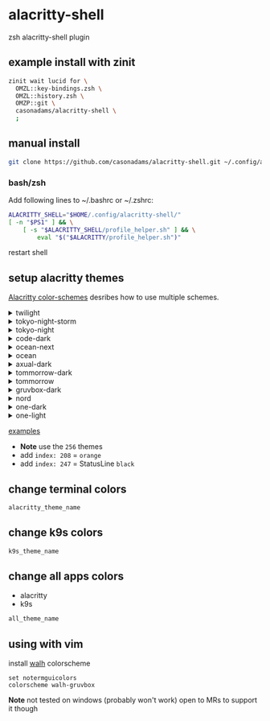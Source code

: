 # alacritty-shell

zsh alacritty-shell plugin

## example install with zinit

```zsh
zinit wait lucid for \
  OMZL::key-bindings.zsh \
  OMZL::history.zsh \
  OMZP::git \
  casonadams/alacritty-shell \
  ;
```

## manual install

```sh
git clone https://github.com/casonadams/alacritty-shell.git ~/.config/alacritty-shell
```

### bash/zsh

Add following lines to ~/.bashrc or ~/.zshrc:

```sh
ALACRITTY_SHELL="$HOME/.config/alacritty-shell/"
[ -n "$PS1" ] && \
    [ -s "$ALACRITTY_SHELL/profile_helper.sh" ] && \
        eval "$("$ALACRITTY/profile_helper.sh")"
```

restart shell

## setup alacritty themes

[Alacritty color-schemes](https://github.com/alacritty/alacritty/wiki/Color-schemes)
desribes how to use multiple schemes.

<details>
<summary>twilight</summary>
<p>

```yml
schemes:
  twilight: &twilight
    primary:
      background: "#141414"
      foreground: "#e0e0e0"
    bright:
      black: "#262626"
      blue: "#44474a"
      cyan: "#778385"
      green: "#afb97a"
      magenta: "#b4be7c"
      red: "#c06d44"
      yellow: "#c2a86c"
      white: "#ffffd4"
    normal:
      black: "#141414"
      blue: "#44474a"
      cyan: "#778385"
      green: "#afb97a"
      magenta: "#b4be7c"
      red: "#c06d44"
      yellow: "#c2a86c"
      white: "#e0e0e0"
    indexed_colors:
      - { index: 208, color: "0xcc9966" }
      - { index: 247, color: "0x212121" }
colors: *twilight
```

</p>
</details>

<details>
<summary>tokyo-night-storm</summary>
<p>

```yml
schemes:
  tokyo-night-storm: &tokyo-night-storm
    primary:
      background: "0x24283b"
      foreground: "0xa9b1d6"
    normal:
      black: "0x32344a"
      red: "0xf7768e"
      green: "0x9ece6a"
      yellow: "0xe0af68"
      blue: "0x7aa2f7"
      magenta: "0xad8ee6"
      cyan: "0x449dab"
      white: "0x9699a8"
    bright:
      black: "0x444b6a"
      red: "0xf7768e"
      green: "0x9ece6a"
      yellow: "0xe0af68"
      blue: "0x7aa2f7"
      magenta: "0xad8ee6"
      cyan: "0x449dab"
      white: "0xacb0d0"
    indexed_colors:
      - { index: 208, color: "0xFF9E64" }
      - { index: 247, color: "0x282d42" }
colors: *tokyo-night-storm
```

</p>
</details>

<details>
<summary>tokyo-night</summary>
<p>

```yml
schemes:
  tokyo-night: &tokyo-night
    primary:
      background: "0x1a1b26"
      foreground: "0xa9b1d6"
    normal:
      black: "0x32344a"
      red: "0xf7768e"
      green: "0x9ece6a"
      yellow: "0xe0af68"
      blue: "0x7aa2f7"
      magenta: "0xad8ee6"
      cyan: "0x449dab"
      white: "0x787c99"
    bright:
      black: "0x444b6a"
      red: "0xf7768e"
      green: "0x9ece6a"
      yellow: "0xe0af68"
      blue: "0x7aa2f7"
      magenta: "0xad8ee6"
      cyan: "0x449dab"
      white: "0xacb0d0"
    indexed_colors:
      - { index: 208, color: "0xFF9E64" }
      - { index: 247, color: "0x232433" }
colors: *tokyo-night
```

</p>
</details>

<details>
<summary>code-dark</summary>
<p>

```yml
schemes:
  code-dark: &code-dark
    primary:
      background: "#1e1e1e"
      foreground: "#c6c6c6"
    normal:
      black: "#383838"
      red: "#df1426"
      green: "#00c073"
      yellow: "#e4e700"
      blue: "#0072cf"
      magenta: "#cc2bc2"
      cyan: "#00aad1"
      white: "#e5e5e5"
    bright:
      black: "#666666"
      red: "#df1426"
      green: "#00c073"
      yellow: "#e4e700"
      blue: "#0072cf"
      magenta: "#cc2bc2"
      cyan: "#00aad1"
      white: "#e0e0e0"
    indexed_colors:
      - { index: 208, color: "0xDF6526" }
      - { index: 247, color: "0x2b2b2b" }
colors: *code-dark
```

</p>
</details>

<details>
<summary>ocean-next</summary>
<p>

```yml
schemes:
  ocean-next: &ocean-next
    primary:
      background: "0x1b2b34"
      foreground: "0xc0c5ce"
    cursor:
      text: "0x1b2b34"
      cursor: "0xc0c5ce"
    normal:
      black: "0x1b2b34"
      red: "0xec5f67"
      green: "0x99c794"
      yellow: "0xfac863"
      blue: "0x6699cc"
      magenta: "0xc594c5"
      cyan: "0x5fb3b3"
      white: "0xc0c5ce"
    bright:
      black: "0x65737e"
      red: "0xec5f67"
      green: "0x99c794"
      yellow: "0xfac863"
      blue: "0x6699cc"
      magenta: "0xc594c5"
      cyan: "0x5fb3b3"
      white: "0xd8dee9"
    indexed_colors:
      - { index: 208, color: "0xf99157" }
      - { index: 247, color: "0x343d46" }
colors: *ocean-next
```

</p>
</details>

<details>
<summary>ocean</summary>
<p>

```yml
schemes:
  ocean: &ocean
    primary:
      background: "0x2b303b"
      foreground: "0xc0c5ce"
    cursor:
      text: "0x2b303b"
      cursor: "0xc0c5ce"
    normal:
      black: "0x2b303b"
      red: "0xbf616a"
      green: "0xa3be8c"
      yellow: "0xebcb8b"
      blue: "0x8fa1b3"
      magenta: "0xb48ead"
      cyan: "0x96b5b4"
      white: "0xc0c5ce"
    bright:
      black: "0x65737e"
      red: "0xbf616a"
      green: "0xa3be8c"
      yellow: "0xebcb8b"
      blue: "0x8fa1b3"
      magenta: "0xb48ead"
      cyan: "0x96b5b4"
      white: "0xeff1f5"
    indexed_colors:
      - { index: 208, color: "0xd08770" }
      - { index: 247, color: "0x343d46" }
colors: *ocean
```

</p>
</details>

<details>
<summary>axual-dark</summary>
<p>

```yml
schemes:
  axual-dark: &axual-dark
    primary:
      background: "0x113851"
      foreground: "0xd8d7cd"
    cursor:
      text: "0x113851"
      cursor: "0xd8d7cd"
    normal:
      black: "0x113851"
      red: "0xD7595F"
      green: "0xb5bd68"
      yellow: "0xF2BF40"
      blue: "0x81a2be"
      magenta: "0xb294bb"
      cyan: "0x47B0AB"
      white: "0xd8d7cd"
    bright:
      black: "0xA99688"
      red: "0xD7595F"
      green: "0xb5bd68"
      yellow: "0xF2BF40"
      blue: "0x81a2be"
      magenta: "0xb294bb"
      cyan: "0x47B0AB"
      white: "0xfffdf1"
    indexed_colors:
      - { index: 208, color: "0xe58c4f" }
      - { index: 247, color: "0x13415e" }
colors: *axual-dark
```

</p>
</details>

<details>
<summary>tommorrow-dark</summary>
<p>

```yml
schemes:
  tomorrow-dark: &tomorrow-dark
    primary:
      background: "0x1d1f21"
      foreground: "0xc5c8c6"
    cursor:
      text: "0x1d1f21"
      cursor: "0xc5c8c6"
    normal:
      black: "0x1d1f21"
      red: "0xcc6666"
      green: "0xb5bd68"
      yellow: "0xf0c674"
      blue: "0x81a2be"
      magenta: "0xb294bb"
      cyan: "0x8abeb7"
      white: "0xc5c8c6"
    bright:
      black: "0x969896"
      red: "0xcc6666"
      green: "0xb5bd68"
      yellow: "0xf0c674"
      blue: "0x81a2be"
      magenta: "0xb294bb"
      cyan: "0x8abeb7"
      white: "0xffffff"
    indexed_colors:
      - { index: 208, color: "0xde935f" }
      - { index: 247, color: "0x282a2e" }
colors: *tomorrow-dark
```

</p>
</details>

<details>
<summary>tommorrow</summary>
<p>

```yml
schemes:
  tomorrow: &tomorrow
    primary:
      background: "0xffffff"
      foreground: "0x4d4d4c"
    cursor:
      text: "0xffffff"
      cursor: "0x4d4d4c"
    normal:
      black: "0xffffff"
      red: "0xc82829"
      green: "0x718c00"
      yellow: "0xeab700"
      blue: "0x4271ae"
      magenta: "0x8959a8"
      cyan: "0x3e999f"
      white: "0x4d4d4c"
    bright:
      black: "0x8e908c"
      red: "0xc82829"
      green: "0x718c00"
      yellow: "0xeab700"
      blue: "0x4271ae"
      magenta: "0x8959a8"
      cyan: "0x3e999f"
      white: "0x1d1f21"
    indexed_colors:
      - { index: 208, color: "0xf5871f" }
      - { index: 247, color: "0xf2f2f2" }
colors: *tomorrow
```

</p>
</details>

<details>
<summary>gruvbox-dark</summary>
<p>

```yml
schemes:
  gruvbox-dark: &gruvbox-dark
    primary:
      background: "0x282828"
      foreground: "0xd5c4a1"
    cursor:
      text: "0x282828"
      cursor: "0xd5c4a1"
    normal:
      black: "0x282828"
      red: "0xfb4934"
      green: "0xb8bb26"
      yellow: "0xfabd2f"
      blue: "0x83a598"
      magenta: "0xd3869b"
      cyan: "0x8ec07c"
      white: "0xd5c4a1"
    bright:
      black: "0x665c54"
      red: "0xfb4934"
      green: "0xb8bb26"
      yellow: "0xfabd2f"
      blue: "0x83a598"
      magenta: "0xd3869b"
      cyan: "0x8ec07c"
      white: "0xfbf1c7"
    indexed_colors:
      - { index: 208, color: "0xfe8019" }
      - { index: 247, color: "0x3c3836" }
colors: *gruvbox-dark
```

</p>
</details>

<details>
<summary>nord</summary>
<p>

```yml
schemes:
  nord: &nord
    primary:
      background: "0x2e3440"
      foreground: "0xe5e9f0"
    cursor:
      text: "0x2e3440"
      cursor: "0xe5e9f0"
    normal:
      black: "0x2e3440"
      red: "0xbf616a"
      green: "0xa3be8c"
      yellow: "0xebcb8b"
      blue: "0x81a1c1"
      magenta: "0xb48ead"
      cyan: "0x88c0d0"
      white: "0xe5e9f0"
    bright:
      black: "0x4c566a"
      red: "0xbf616a"
      green: "0xa3be8c"
      yellow: "0xebcb8b"
      blue: "0x81a1c1"
      magenta: "0xb48ead"
      cyan: "0x88c0d0"
      white: "0x8fbcbb"
    indexed_colors:
      - { index: 208, color: "0xd08770" }
      - { index: 247, color: "0x3b4252" }
colors: *nord
```

</p>
</details>

<details>
<summary>one-dark</summary>
<p>

```yml
schemes:
  one-dark: &one-dark
    primary:
      background: "0x282c34"
      foreground: "0xabb2bf"
    cursor:
      text: "0x282c34"
      cursor: "0xabb2bf"
    normal:
      black: "0x282c34"
      red: "0xe06c75"
      green: "0x98c379"
      yellow: "0xe5c07b"
      blue: "0x61afef"
      magenta: "0xc678dd"
      cyan: "0x56b6c2"
      white: "0xabb2bf"
    bright:
      black: "0x545862"
      red: "0xe06c75"
      green: "0x98c379"
      yellow: "0xe5c07b"
      blue: "0x61afef"
      magenta: "0xc678dd"
      cyan: "0x56b6c2"
      white: "0xc8ccd4"
    indexed_colors:
      - { index: 208, color: "0xd19a66" }
      - { index: 247, color: "0x353b45" }
colors: *one-dark
```

</p>
</details>

<details>
<summary>one-light</summary>
<p>

```yml
schemes:
  one-light: &one-light
    primary:
      background: "0xfafafa"
      foreground: "0x383a42"
    cursor:
      text: "0xfafafa"
      cursor: "0x383a42"
    normal:
      black: "0xfafafa"
      red: "0xca1243"
      green: "0x50a14f"
      yellow: "0xc18401"
      blue: "0x4078f2"
      magenta: "0xa626a4"
      cyan: "0x0184bc"
      white: "0x383a42"
    bright:
      black: "0xa0a1a7"
      red: "0xca1243"
      green: "0x50a14f"
      yellow: "0xc18401"
      blue: "0x4078f2"
      magenta: "0xa626a4"
      cyan: "0x0184bc"
      white: "0x090a0b"
    indexed_colors:
      - { index: 208, color: "0xd75f00" }
      - { index: 247, color: "0xf0f0f1" }
colors: *one-light
```

</p>
</details>

[examples](https://github.com/aarowill/base16-alacritty/tree/master/colors)

- **Note** use the `256` themes
- add `index: 208` = `orange`
- add `index: 247` = StatusLine `black`

## change terminal colors

```sh
alacritty_theme_name
```

## change k9s colors

```sh
k9s_theme_name
```

## change all apps colors

- alacritty
- k9s

```sh
all_theme_name
```

## using with vim

install [walh](https://github.com/casonadams/walh) colorscheme

```vimrc
set notermguicolors
colorscheme walh-gruvbox
```

**Note** not tested on windows (probably won't work) open to MRs to support it
though
